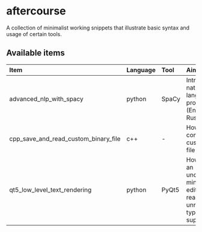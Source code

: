 # aftercourse

A collection of minimalist working snippets that illustrate basic syntax and usage of certain tools.

## Available items

| Item | Language | Tool | Aim | Success |
| :------------ | :------------ | :- | :- | :- |
| advanced_nlp_with_spacy | python | SpaCy | Introduction to natural language processing (English, Russian) | Yes |
| cpp_save_and_read_custom_binary_file | c++ | - | How to construct a custom binary file | Yes |
| qt5_low_level_text_rendering | python | PyQt5 | How to make an unconventional minimalist text editor with real-time unrestricted typesetting support | No |
